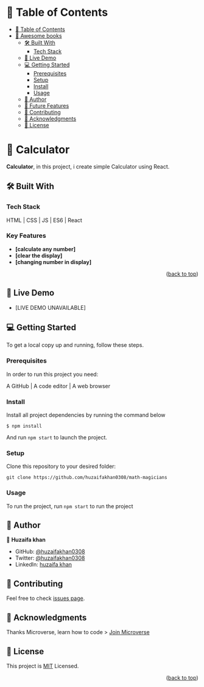 # 📗 Table of Contents

- [📗 Table of Contents](#-table-of-contents)
- [📖 Awesome books ](#-awesome-books-)
  - [🛠 Built With ](#-built-with-)
    - [Tech Stack ](#tech-stack-)
  - [🚀 Live Demo ](#-live-demo-)
  - [💻 Getting Started ](#-getting-started-)
    - [Prerequisites](#prerequisites)
    - [Setup](#setup)
    - [Install](#install)
    - [Usage](#usage)
  - [👥 Author ](#-author-)
  - [🔭 Future Features ](#-future-features-)
  - [🤝 Contributing ](#-contributing-)
  - [🙏 Acknowledgments ](#-acknowledgments-)
  - [📝 License ](#-license-)

# 📖 Calculator <a name="about-project"></a>

**Calculator**, in this project, i create simple Calculator using React.

## 🛠 Built With <a name="built-with"></a>

### Tech Stack <a name="tech-stack"></a>

HTML | CSS | JS | ES6 | React

### Key Features <a name="key-features"></a>

- **[calculate any number]**
- **[clear the display]**
- **[changing number in display]**

<p align="right">(<a href="#readme-top">back to top</a>)</p>

## 🚀 Live Demo <a name="live-demo"></a>

- [LIVE DEMO UNAVAILABLE]

## 💻 Getting Started <a name="getting-started"></a>

To get a local copy up and running, follow these steps.

### Prerequisites

In order to run this project you need:

A GitHub | A code editor | A web browser

### Install

Install all project dependencies by running the command below

  `$ npm install`
  
And run `npm start` to launch the project.

### Setup

Clone this repository to your desired folder:

  `git clone https://github.com/huzaifakhan0308/math-magicians`

### Usage

To run the project, run `npm start` to run the project

## 👥 Author <a name="author"></a>

👤 **Huzaifa khan**

- GitHub: [@huzaifakhan0308](https://github.com/huzaifakhan0308)
- Twitter: [@huzaifakhan0308](https://twitter.com/home?lang=en)
- LinkedIn: [huzaifa khan](https://www.linkedin.com/in/huzaifa-khan-938140256/)

## 🤝 Contributing <a name="contributing"></a>

Feel free to check [issues page](https://github.com/huzaifakhan0308/math-magicians/issues).

## 🙏 Acknowledgments <a name="acknowledgements"></a>


Thanks Microverse, learn how to code > [Join Microverse](https://www.microverse.org/?grsf=9m3hq6)

## 📝 License <a name="license"></a>

This project is [MIT](./LICENSE) Licensed.

<p align="right">(<a href="#readme-top">back to top</a>)</p>